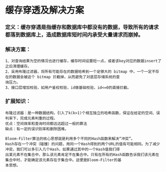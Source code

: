 # 缓存穿透及解决方案

### 定义：缓存穿透是指缓存和数据库中都没有的数据，导致所有的请求都落到数据库上，造成数据库短时间内承受大量请求而崩掉。

### 解决方案：

```
1、对查询结果为空的情况也进行缓存，缓存时间设置短一点，或者该key对应的数据insert了之后清理缓存。
2、采用布隆过滤器，将所有可能存在的数据哈希到一个足够大的 bitmap 中，一个一定不存在的数据会被这个 bitmap 拦截掉，从而避免了对底层存储系统的查
询压力。
3、接口层增加校验，如用户鉴权校验，id做基础校验，id<=0的直接拦截。
```

### 扩展知识：

```
布隆过滤器：是一种数据结构，引入了k(k>1)个相互独立的哈希函数，保证在给定的空间、误判率下，完成元素判重的过程。
优点：空间效率和查询时间都远远超过一般的算法
缺点：有一定的误识别率和删除困难。

Bloom-Filter算法的核心思想就是利用多个不同的Hash函数来解决“冲突”。
Hash存在一个冲突（碰撞）的问题，用同一个Hash得到的两个URL的值有可能相同。为了减少冲突，我们可以多引入几个Hash，如果通过其中的一个Hash值我们得
出某元素不在集合中，那么该元素肯定不在集合中。只有在所有的Hash函数告诉我们该元素在集合中时，才能确定该元素存在于集合中。这便是Bloom-Filter的基
本思想。
```

